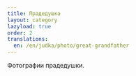 ```yaml
---
title: Прадедушка
layout: category
lazyload: true
order: 2
translations:
  en: /en/judka/photo/great-grandfather
---
```

Фотографии прадедушки.
